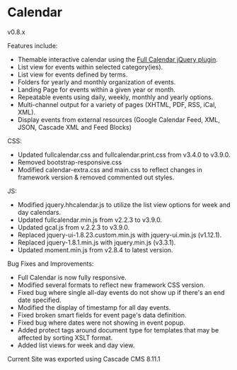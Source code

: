 # Calendar
v0.8.x

Features include:

- Themable interactive calendar using the [Full Calendar jQuery plugin](http://arshaw.com/fullcalendar/).
- List view for events within selected category(ies).
- List view for events defined by terms.
- Folders for yearly and monthly organization of events.
- Landing Page for events within a given year or month.
- Repeatable events using daily, weekly, monthly and yearly options.
- Multi-channel output for a variety of pages (XHTML, PDF, RSS, iCal, XML).
- Display events from external resources (Google Calendar Feed, XML, JSON, Cascade XML and Feed Blocks)

CSS:
- Updated fullcalendar.css and fullcalendar.print.css from v3.4.0 to v3.9.0.
- Removed bootstrap-responsive.css
- Modified calendar-extra.css and main.css to reflect changes in framework version & removed commented out styles.

JS:
- Modified jquery.hhcalendar.js to utilize the list view options for week and day calendars.
- Updated fullcalendar.min.js from v2.2.3 to v3.9.0.
- Updated gcal.js from v.2.2.3 to v3.9.0.
- Replaced jquery-ui-1.8.23.custom.min.js with jquery-ui.min.js (v1.12.1).
- Replaced jquery-1.8.1.min.js with jquery.min.js (v3.3.1).
- Updated moment.min.js from v2.8.4 to latest version.


Bug Fixes and Improvements:
- Full Calendar is now fully responsive.
- Modified several formats to reflect new framework CSS version.
- Fixed bug where single all-day events do not show up if there's an end date specified.
- Modified the display of timestamp for all day events.
- Fixed broken smart fields for event page's data definition.
- Fixed bug where dates were not showing in event popup.
- Added protect tags around document type for templates that may be affected by sorting XSLT format.
- Added list views for week and day view.

Current Site was exported using Cascade CMS 8.11.1
